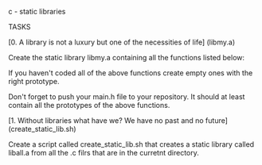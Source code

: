 c - static libraries

TASKS

[0. A library is not a luxury but one of the necessities of life] (libmy.a)

Create the static library libmy.a containing all the functions listed below:

If you haven't coded all of the above functions create empty ones with the right prototype.

Don't forget to push your main.h file to your repository. It should at least contain all the prototypes of the above functions.

[1. Without libraries what have we? We have no past and no future] (create_static_lib.sh)

Create a script called create_static_lib.sh that creates a static library called liball.a from all the .c filrs that are in the curretnt directory.
